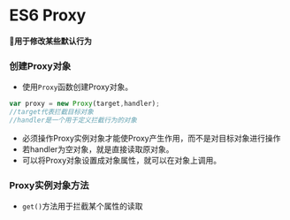 # ES6 Proxy

**:book:用于修改某些默认行为**



### 创建Proxy对象

+ 使用<code>Proxy</code>函数创建Proxy对象。

~~~javascript
var proxy = new Proxy(target,handler);
//target代表拦截目标对象
//handler是一个用于定义拦截行为的对象
~~~

+ 必须操作Proxy实例对象才能使Proxy产生作用，而不是对目标对象进行操作
+ 若handler为空对象，就是直接读取原对象。
+ 可以将Proxy对象设置成对象属性，就可以在对象上调用。

### Proxy实例对象方法

+ <code>get()</code>方法用于拦截某个属性的读取
